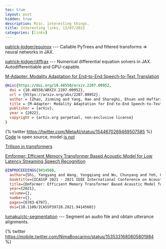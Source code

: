 ```yaml
---
toc: true
layout: post
hidden: true
description: Misc. interesting things.
title: Interesting links, 13/07/2022
categories: [links]
---
```


[patrick-kidger/equinox](https://github.com/patrick-kidger/equinox) --- Callable PyTrees and filtered transforms => neural networks in JAX.

[patrick-kidger/diffrax](https://github.com/patrick-kidger/diffrax) --- Numerical differential equation solvers in JAX. Autodifferentiable and GPU-capable.

[M-Adapter: Modality Adaptation for End-to-End Speech-to-Text Translation](https://arxiv.org/abs/2207.00952)

```bibtex
@misc{https://doi.org/10.48550/arxiv.2207.00952,
  doi = {10.48550/ARXIV.2207.00952},
  url = {https://arxiv.org/abs/2207.00952},
  author = {Zhao, Jinming and Yang, Hao and Shareghi, Ehsan and Haffari, Gholamreza},
  title = {M-Adapter: Modality Adaptation for End-to-End Speech-to-Text Translation},
  publisher = {arXiv},
  year = {2022},
  copyright = {arXiv.org perpetual, non-exclusive license}
}
```

{% twitter https://twitter.com/MetaAI/status/1544670269469507585 %}
[Code](https://github.com/facebookresearch/fairseq/tree/nllb) is open source, model [is not](https://github.com/facebookresearch/fairseq/blob/nllb/LICENSE.model.md)


[Trillson in transformers](https://github.com/huggingface/transformers/pull/17387)

[Emformer: Efficient Memory Transformer Based Acoustic Model for Low Latency Streaming Speech Recognition](https://ieeexplore.ieee.org/document/9414560)

```bibtex
@INPROCEEDINGS{9414560,
  author={Shi, Yangyang and Wang, Yongqiang and Wu, Chunyang and Yeh, Ching-Feng and Chan, Julian and Zhang, Frank and Le, Duc and Seltzer, Mike},
  booktitle={ICASSP 2021 - 2021 IEEE International Conference on Acoustics, Speech and Signal Processing (ICASSP)}, 
  title={Emformer: Efficient Memory Transformer Based Acoustic Model for Low Latency Streaming Speech Recognition}, 
  year={2021},
  volume={},
  number={},
  pages={6783-6787},
  doi={10.1109/ICASSP39728.2021.9414560}}
```

[lumaku/ctc-segmentation](https://github.com/lumaku/ctc-segmentation) --- Segment an audio file and obtain utterance alignments.

{% twitter https://mobile.twitter.com/NimaBoscarino/status/1535331680805801984 %}


